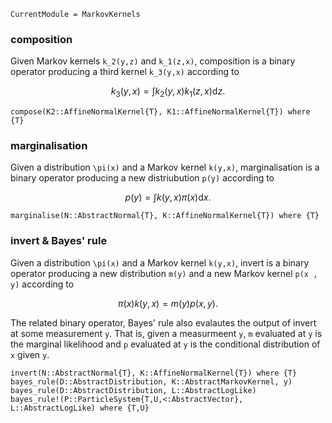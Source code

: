 ```@meta
CurrentModule = MarkovKernels
```

### composition

Given Markov kernels ``k_2(y,z)`` and ``k_1(z,x)``, composition is a binary operator producing a third kernel ``k_3(y,x)`` according to

```math
k_3(y,x) = \int k_2(y,x) k_1(z,x) \mathrm{d} z.
```

```@docs
compose(K2::AffineNormalKernel{T}, K1::AffineNormalKernel{T}) where {T}
```


### marginalisation

Given a distribution ``\pi(x)`` and a Markov kernel ``k(y,x)``, marginalisation is a binary operator producing a new distriubution ``p(y)`` according to

```math
p(y) = \int k(y, x) \pi(x) \mathrm{d} x.
```

```@docs
marginalise(N::AbstractNormal{T}, K::AffineNormalKernel{T}) where {T}
```

### invert & Bayes' rule

Given a distribution ``\pi(x)`` and a Markov kernel ``k(y,x)``, invert is a binary operator producing a new distribution ``m(y)`` and a new Markov kernel ``p(x , y)`` according to

```math
\pi(x) k(y,x) = m(y) p(x,y).
```

The related binary operator, Bayes' rule also evalautes the output of invert at some measurement ``y``.
That is, given a measurmeent ``y``, ``m`` evaluated at ``y`` is the marginal likelihood and ``p`` evaluated at ``y`` is the conditional distribution of ``x`` given ``y``.

```@docs
invert(N::AbstractNormal{T}, K::AffineNormalKernel{T}) where {T}
bayes_rule(D::AbstractDistribution, K::AbstractMarkovKernel, y)
bayes_rule(D::AbstractDistribution, L::AbstractLogLike)
bayes_rule!(P::ParticleSystem{T,U,<:AbstractVector}, L::AbstractLogLike) where {T,U}
```
